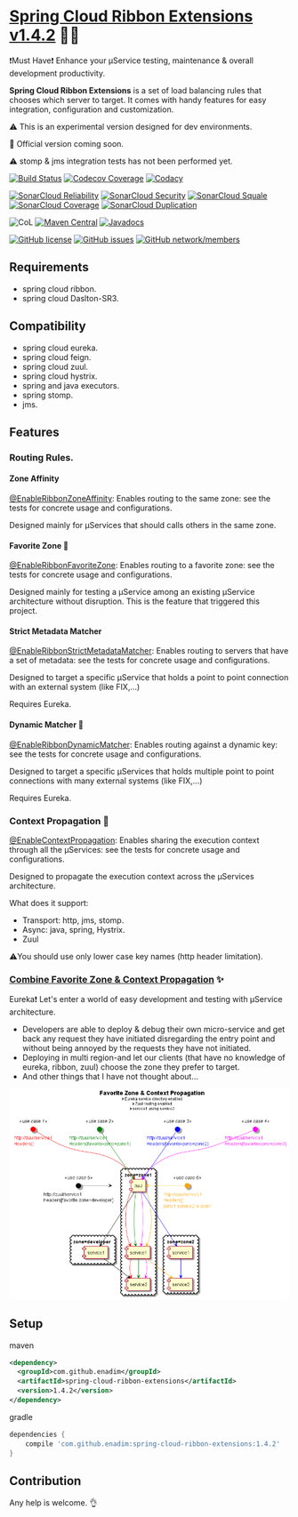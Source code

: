 # [Spring Cloud Ribbon Extensions v1.4.2](https://github.com/enadim/spring-cloud-ribbon-extensions/wiki) :rocket::microscope:

:exclamation:Must Have:exclamation: Enhance your µService testing, maintenance & overall development productivity.

**Spring Cloud Ribbon Extensions** is a set of load balancing rules that chooses which server to target.
It comes with handy features for easy integration, configuration and customization.

:warning: This is an experimental version designed for dev environments.

:dash: Official version coming soon.

:warning: stomp & jms integration tests has not been performed yet.


[![Build Status](https://travis-ci.org/enadim/spring-cloud-ribbon-extensions.svg?branch=master)](https://travis-ci.org/enadim/spring-cloud-ribbon-extensions)
[![Codecov Coverage](https://codecov.io/gh/enadim/spring-cloud-ribbon-extensions/branch/master/graph/badge.svg)](https://codecov.io/gh/enadim/spring-cloud-ribbon-extensions)
[![Codacy](https://api.codacy.com/project/badge/Grade/bf7e3455f2894da19b1e250173c9ace1)](https://www.codacy.com/app/enadim/spring-cloud-ribbon-extensions?utm_source=github.com&amp;utm_medium=referral&amp;utm_content=enadim/spring-cloud-ribbon-extensions&amp;utm_campaign=Badge_Grade)

[![SonarCloud Reliability](https://sonarcloud.io/api/badges/measure?key=enadim:spring-cloud-ribbon-extensions&metric=reliability_rating)](https://sonarcloud.io/component_measures?id=enadim:spring-cloud-ribbon-extensions&metric=reliability_rating)
[![SonarCloud Security](https://sonarcloud.io/api/badges/measure?key=enadim:spring-cloud-ribbon-extensions&metric=security_rating)](https://sonarcloud.io/component_measures?id=enadim:spring-cloud-ribbon-extensions&metric=security_rating)
[![SonarCloud Squale](https://sonarcloud.io/api/badges/measure?key=enadim:spring-cloud-ribbon-extensions&metric=sqale_rating)](https://sonarcloud.io/component_measures?id=enadim:spring-cloud-ribbon-extensions&metric=sqale_rating)
[![SonarCloud Coverage](https://sonarcloud.io/api/badges/measure?key=enadim:spring-cloud-ribbon-extensions&metric=coverage)](https://sonarcloud.io/component_measures?id=enadim:spring-cloud-ribbon-extensions&metric=Coverage)
[![SonarCloud Duplication](https://sonarcloud.io/api/badges/measure?key=enadim:spring-cloud-ribbon-extensions&metric=duplicated_lines_density)](https://sonarcloud.io/component_measures?id=enadim:spring-cloud-ribbon-extensions&metric=Duplications)

![CoL](https://tokei.rs/b1/github/enadim/spring-cloud-ribbon-extensions)
[![Maven Central](https://img.shields.io/maven-central/v/#artifactdetails/#artifactdetails/com.github.enadim/spring-cloud-ribbon-extensions.svg)](http://search.maven.org/#artifactdetails|com.github.enadim|spring-cloud-ribbon-extensions|1.4.2)
[![Javadocs](http://www.javadoc.io/badge/com.github.enadim/spring-cloud-ribbon-extensions/1.4.2.svg)](http://www.javadoc.io/doc/com.github.enadim/spring-cloud-ribbon-extensions/1.4.2)

[![GitHub license](https://img.shields.io/github/license/enadim/spring-cloud-ribbon-extensions.svg)](https://github.com/enadim/spring-cloud-ribbon-extensions/master/LICENSE)
[![GitHub issues](https://img.shields.io/github/issues/enadim/spring-cloud-ribbon-extensions.svg)](https://github.com/enadim/spring-cloud-ribbon-extensions/issues)
[![GitHub network/members](https://img.shields.io/github/forks/enadim/spring-cloud-ribbon-extensions.svg)](https://github.com/enadim/spring-cloud-ribbon-extensions/network/members)

## Requirements
* spring cloud ribbon.
* spring cloud Daslton-SR3.

## Compatibility
* spring cloud eureka.
* spring cloud feign.
* spring cloud zuul.
* spring cloud hystrix.
* spring and java executors.
* spring stomp.
* jms.

## Features

### Routing Rules.

#### Zone Affinity
[@EnableRibbonZoneAffinity](https://github.com/enadim/spring-cloud-ribbon-extensions/wiki/Zone-Affinity): Enables routing to the same zone: see the tests for concrete usage and configurations.

Designed mainly for µServices that should calls others in the same zone.

#### Favorite Zone :gem:
[@EnableRibbonFavoriteZone](https://github.com/enadim/spring-cloud-ribbon-extensions/wiki/Favorite-Zone): Enables routing to a favorite zone: see the tests for concrete usage and configurations.

Designed mainly for testing a µService among an existing µService architecture without disruption. This is the feature that triggered this project.

#### Strict Metadata Matcher
[@EnableRibbonStrictMetadataMatcher](https://github.com/enadim/spring-cloud-ribbon-extensions/wiki/Strict-Metadata-Matcher): Enables routing to servers that have a set of metadata: see the tests for concrete usage and configurations.

Designed to target a specific µService that holds a point to point connection with an external system (like FIX,...)

Requires Eureka.

#### Dynamic Matcher :gem:
[@EnableRibbonDynamicMatcher](https://github.com/enadim/spring-cloud-ribbon-extensions/wiki/Dynamic-Matcher): Enables routing against a dynamic key: see the tests for concrete usage and configurations.

Designed to target a specific µServices that holds multiple point to point connections with many external systems (like FIX,...)

Requires Eureka.

### Context Propagation :gem:
[@EnableContextPropagation](https://github.com/enadim/spring-cloud-ribbon-extensions/wiki/Context-Propagation): Enables sharing the execution context through all the µServices: see the tests for concrete usage and configurations.

Designed to propagate the execution context across the µServices architecture.

What does it support:
* Transport: http, jms, stomp.
* Async: java, spring, Hystrix.
* Zuul

:warning:You should use only lower case key names (http header limitation).

### [Combine Favorite Zone & Context Propagation](https://github.com/enadim/spring-cloud-ribbon-extensions/wiki/Context-Propagation-And-Favorite-Zone) :sparkles:
Eureka:exclamation: Let's enter a world of easy development and testing with µService architecture.
* Developers are able to deploy & debug their own micro-service and get back any request they have initiated disregarding the entry point and without being annoyed by the requests they have not initiated.
* Deploying in multi region-and let our clients (that have no knowledge of eureka, ribbon, zuul) choose the zone they prefer to target.
* And other things that I have not thought about...

![Illustration](./puml/context-propagation-favorite-zone.png)

## Setup

maven
```xml
<dependency>
  <groupId>com.github.enadim</groupId>
  <artifactId>spring-cloud-ribbon-extensions</artifactId>
  <version>1.4.2</version>
</dependency>
```

gradle
```gradle
dependencies {
    compile 'com.github.enadim:spring-cloud-ribbon-extensions:1.4.2'
}
```

## Contribution
Any help is welcome. :ok_hand:
